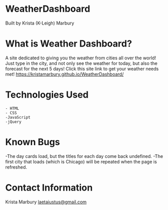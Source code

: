 # WeatherDashboard
Built by Krista (K-Leigh) Marbury

# What is Weather Dashboard?
A site dedicated to giving you the weather from cities all over the world! Just type in the city, and not only see the weather for today, but also the forecast for the next 5 days! Click this site link to get your weather needs met! https://kristamarbury.github.io/WeatherDashboard/ 

# Technologies Used

    - HTML
    - CSS
    -JavaScript
    -jQuery
        
# Known Bugs

-The day cards load, but the titles for each day come back undefined. 
-The first city that loads (which is Chicago) will be repeated when the page is refreshed.

# Contact Information

Krista Marbury laetaiustus@gmail.com


